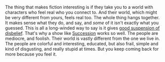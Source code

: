 The thing that makes fiction interesting is if they take you to a world with characters who feel real who you connect to. And their world, which might be very different from yours, feels real too. The whole thing hangs together. It makes sense what they do, and say, and <i>some</i> of it isn't exactly what you guessed. This is all a long-winded way to say is it gives <a href="https://en.wikipedia.org/wiki/Suspension_of_disbelief">good suspension of disbelief</a>. That's why a show like <a href="https://en.wikipedia.org/wiki/Succession_(TV_series)">Succession</a> works so well. The people are mediocre, and foolish. Their world is vastly different from the one we live in. The people are colorful and interesting, educated, but also frail, simple and kind of disgusting, and really stupid at times. But you keep coming back for more because you feel it. 
